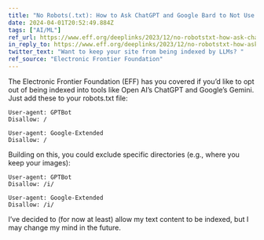 ```yaml
---
title: "No Robots(.txt): How to Ask ChatGPT and Google Bard to Not Use Your Website for Training"
date: 2024-04-01T20:52:49.884Z
tags: ["AI/ML"]
ref_url: https://www.eff.org/deeplinks/2023/12/no-robotstxt-how-ask-chatgpt-and-google-bard-not-use-your-website-training
in_reply_to: https://www.eff.org/deeplinks/2023/12/no-robotstxt-how-ask-chatgpt-and-google-bard-not-use-your-website-training
twitter_text: "Want to keep your site from being indexed by LLMs? "
ref_source: "Electronic Frontier Foundation"
---
```


The Electronic Frontier Foundation (EFF) has you covered if you’d like to opt out of being indexed into tools like Open AI’s ChatGPT and Google’s Gemini. Just add these to your robots.txt file:

```
User-agent: GPTBot
Disallow: /

User-agent: Google-Extended
Disallow: /
```

Building on this, you could exclude specific directories (e.g., where you keep your images):

```
User-agent: GPTBot
Disallow: /i/

User-agent: Google-Extended
Disallow: /i/
```

I’ve decided to (for now at least) allow my text content to be indexed, but I may change my mind in the future.
